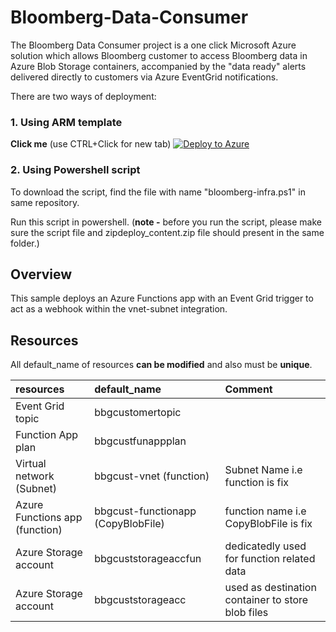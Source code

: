 # Bloomberg-Data-Consumer
The Bloomberg Data Consumer project is a one click Microsoft Azure solution which allows Bloomberg customer to access Bloomberg data in Azure Blob Storage containers, accompanied by the "data ready" alerts delivered directly to customers via Azure EventGrid notifications.   

There are two ways of deployment:
### 1. Using ARM template

**Click me** (use CTRL+Click for new tab)
[![Deploy to Azure](https://aka.ms/deploytoazurebutton)](https://portal.azure.com/#create/Microsoft.Template/uri/https%3A%2F%2Fraw.githubusercontent.com%2Femtecinc%2Fbloomberg-data-consumer%2Fmain%2Fazuredeploy.json) 

### 2. Using Powershell script

To download the script, find the file with name "bloomberg-infra.ps1" in same repository. 

Run this script in powershell. (**note -** before you run the script, please make sure the script file and zipdeploy_content.zip file should present in the same folder.)

## Overview
This sample deploys an Azure Functions app with an Event Grid trigger to act as a webhook within the vnet-subnet integration. 

## Resources
All default_name of resources **can be modified** and also must be **unique**. 

| resources | default_name | Comment |
| :----- | :--- | :--- |
| Event Grid topic | bbgcustomertopic |   |
| Function App plan | bbgcustfunappplan |   |
| Virtual network (Subnet) | bbgcust-vnet (function) | Subnet Name i.e function is fix  |
| Azure Functions app (function) | bbgcust-functionapp (CopyBlobFile) | function name i.e CopyBlobFile is fix  |
| Azure Storage account  | bbgcuststorageaccfun | dedicatedly used for function related data |
| Azure Storage account | bbgcuststorageacc   | used as destination container to store blob files |
